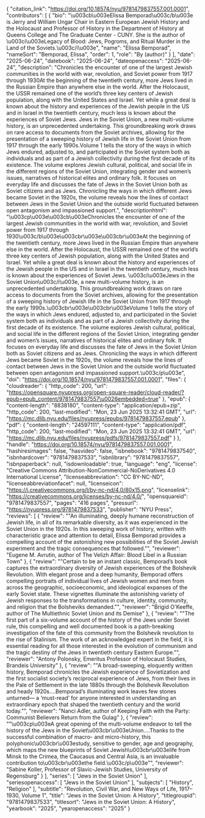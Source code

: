 {
   "citation_link": "https://doi.org/10.18574/nyu/9781479837557.001.0001",
   "contributors": [
     {
       "bio": "\u003cb\u003eElissa Bemporad\u003c/b\u003e is Jerry and William Ungar Chair in Eastern European Jewish History and the Holocaust and Professor of History in the Department of History at Queens College and The Graduate Center - CUNY. She is the author of \u003ci\u003eLegacy of Blood: Jews, Pogroms, and Ritual Murder in the Land of the Soviets.\u003c/i\u003e",
       "name": "Elissa Bemporad",
       "nameSort": "Bemporad, Elissa",
       "order": 1,
       "role": "By (author)"
     }
   ],
   "date": "2025-06-24",
   "datebook": "2025-06-24",
   "dateopenaccess": "2025-06-24",
   "description": "Chronicles the encounter of one of the largest Jewish communities in the world with war, revolution, and Soviet power from 1917 through 1930At the beginning of the twentieth century, more Jews lived in the Russian Empire than anywhere else in the world. After the Holocaust, the USSR remained one of the world’s three key centers of Jewish population, along with the United States and Israel. Yet while a great deal is known about the history and experiences of the Jewish people in the US and in Israel in the twentieth century, much less is known about the experiences of Soviet Jews. Jews in the Soviet Union, a new multi-volume history, is an unprecedented undertaking. This groundbreaking work draws on rare access to documents from the Soviet archives, allowing for the presentation of a sweeping history of Jewish life in the Soviet Union from 1917 through the early 1990s.Volume 1 tells the story of the ways in which Jews endured, adjusted to, and participated in the Soviet system both as individuals and as part of a Jewish collectivity during the first decade of its existence. The volume explores Jewish cultural, political, and social life in the different regions of the Soviet Union, integrating gender and women’s issues, narratives of historical elites and ordinary folk. It focuses on everyday life and discusses the fate of Jews in the Soviet Union both as Soviet citizens and as Jews. Chronicling the ways in which different Jews became Soviet in the 1920s, the volume reveals how the lines of contact between Jews in the Soviet Union and the outside world fluctuated between open antagonism and impassioned support.",
   "descriptionhtml": "\u003cp\u003e\u003cb\u003eChronicles the encounter of one of the largest Jewish communities in the world with war, revolution, and Soviet power from 1917 through 1930\u003c/b\u003e\u003cbr\u003e\u003cbr\u003eAt the beginning of the twentieth century, more Jews lived in the Russian Empire than anywhere else in the world. After the Holocaust, the USSR remained one of the world’s three key centers of Jewish population, along with the United States and Israel. Yet while a great deal is known about the history and experiences of the Jewish people in the US and in Israel in the twentieth century, much less is known about the experiences of Soviet Jews. \u003ci\u003eJews in the Soviet Union\u003c/i\u003e, a new multi-volume history, is an unprecedented undertaking. This groundbreaking work draws on rare access to documents from the Soviet archives, allowing for the presentation of a sweeping history of Jewish life in the Soviet Union from 1917 through the early 1990s.\u003cbr\u003e\u003cbr\u003eVolume 1 tells the story of the ways in which Jews endured, adjusted to, and participated in the Soviet system both as individuals and as part of a Jewish collectivity during the first decade of its existence. The volume explores Jewish cultural, political, and social life in the different regions of the Soviet Union, integrating gender and women’s issues, narratives of historical elites and ordinary folk. It focuses on everyday life and discusses the fate of Jews in the Soviet Union both as Soviet citizens and as Jews. Chronicling the ways in which different Jews became Soviet in the 1920s, the volume reveals how the lines of contact between Jews in the Soviet Union and the outside world fluctuated between open antagonism and impassioned support.\u003c/p\u003e",
   "doi": "https://doi.org/10.18574/nyu/9781479837557.001.0001",
   "files": {
     "cloudreader": {
       "http_code": 200,
       "url": "https://opensquare.nyupress.org/open-square-reader/cloud-reader/?epub=epub_content/9781479837557\u0026embedded=true"
     },
     "epub": {
       "content-length": "8838180",
       "content-type": "application/epub+zip",
       "http_code": 200,
       "last-modified": "Mon, 23 Jun 2025 13:32:41 GMT",
       "url": "https://mc.dlib.nyu.edu/files/nyupress/epubs/9781479837557.epub"
     },
     "pdf": {
       "content-length": "24597111",
       "content-type": "application/pdf",
       "http_code": 200,
       "last-modified": "Mon, 23 Jun 2025 13:32:41 GMT",
       "url": "https://mc.dlib.nyu.edu/files/nyupress/pdfs/9781479837557.pdf"
     }
   },
   "handle": "https://doi.org/10.18574/nyu/9781479837557.001.0001",
   "hashiresimages": false,
   "hasvideo": false,
   "isbnebook": "9781479837540",
   "isbnhardcover": "9781479837533",
   "isbnlibrary": "9781479837557",
   "isbnpaperback": null,
   "isdownloadable": true,
   "language": "eng",
   "license": "Creative Commons Attribution-NonCommercial-NoDerivatives 4.0 International License",
   "licenseabbreviation": "CC BY-NC-ND",
   "licenseabbreviationfacet": null,
   "licenseicon": "https://i.creativecommons.org/l/by-nc-nd/4.0/80x15.png",
   "licenselink": "https://creativecommons.org/licenses/by-nc-nd/4.0/",
   "opensquareid": "9781479837557",
   "pages": "416 pages",
   "pressurl": "https://nyupress.org/9781479837533",
   "publisher": "NYU Press",
   "reviews": [
     {
       "review": "\"An illuminating, deeply humane reconstruction of Jewish life, in all of its remarkable diversity, as it was experienced in the Soviet Union in the 1920s. In this sweeping work of history, written with characteristic grace and attention to detail, Elissa Bemporad provides a compelling account of the astonishing new possibilities of the Soviet Jewish experiment and the tragic consequences that followed.\"",
       "reviewer": "Eugene M. Avrutin, author of The Velizh Affair: Blood Libel in a Russian Town"
     },
     {
       "review": "\"Certain to be an instant classic, Bemporad’s book captures the extraordinary diversity of Jewish experiences of the Bolshevik Revolution.  With elegant prose and a deep humanity, Bemporad offers compelling portraits of individual lives of Jewish women and men from across the geographic, socioeconomic, and ideological expanses of the early Soviet state. These vignettes illuminate the astonishing variety of Jewish responses to the transformations in culture, identity, community, and religion that the Bolsheviks demanded.\"",
       "reviewer": "Brigid O'Keeffe, author of The Multiethnic Soviet Union and its Demise"
     },
     {
       "review": "\"The first part of a six-volume account of the history of the Jews under Soviet rule, this compelling and well documented book is a path-breaking investigation of the fate of this community from the Bolshevik revolution to the rise of Stalinism. The work of an acknowledged expert in the field, it is essential reading for all those interested in the evolution of communism and the tragic destiny of the Jews in twentieth century Eastern Europe.\"",
       "reviewer": "Antony Polonsky, Emeritus Professor of Holocaust Studies, Brandeis University"
     },
     {
       "review": "\"A broad-sweeping, eloquently written history, Bemporad chronicles the Jewish experience of Sovietization and the first socialist society’s reciprocal experience of Jews, from their lives in the Pale of Settlement in the late 1880s through the Bolshevik Revolution and heady 1920s….Bemporad’s illuminating work leaves few stones unturned— a ‘must-read’ for anyone interested in understanding an extraordinary epoch that shaped the twentieth century and the world today.\"",
       "reviewer": "Nanci Adler, author of Keeping Faith with the Party: Communist Believers Return from the Gulag"
     },
     {
       "review": "\"\u003cp\u003eA great opening of the multi-volume endeavor to tell the history of the Jews in the Soviet\u003cbr\u003eUnion….Thanks to the successful combination of macro- and micro-history, this polyphonic\u003cbr\u003estudy, sensitive to gender, age and geography, which maps the new blueprints of Soviet Jewish\u003cbr\u003elife from Minsk to the Crimea, the Caucasus and Central Asia, is an invaluable contribution to\u003cbr\u003ethe field.\u003c/p\u003e\"",
       "reviewer": "Sabine Koller, Professor of Slavic-Jewish Studies, University of Regensburg"
     }
   ],
   "series": [
     "Jews in the Soviet Union"
   ],
   "seriesopenaccess": [
     "Jews in the Soviet Union"
   ],
   "subjects": [
     "History",
     "Religion"
   ],
   "subtitle": "Revolution, Civil War, and New Ways of Life, 1917–1930, Volume 1",
   "title": "Jews in the Soviet Union: A History",
   "titlegroupid": "9781479837533",
   "titlesort": "Jews in the Soviet Union: A History",
   "yearbook": "2025",
   "yearopenaccess": "2025"
 }
